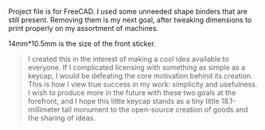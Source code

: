 
Project file is for FreeCAD. I used some unneeded shape binders that are still present. Removing them is my next goal, after tweaking dimensions to print properly on my assortment of machines.

14mm\*10.5mm is the size of the front sticker.

> I created this in the interest of making a cool idea available to everyone. If I complicated licensing with something as simple as a keycap, I would be defeating the core motivation behind its creation. This is how I view true success in my work: simplicity and usefulness. I wish to produce more in the future with these two goals at the forefront, and I hope this little keycap stands as a tiny little 18.1-millimeter tall monument to the open-source creation of goods and the sharing of ideas.
